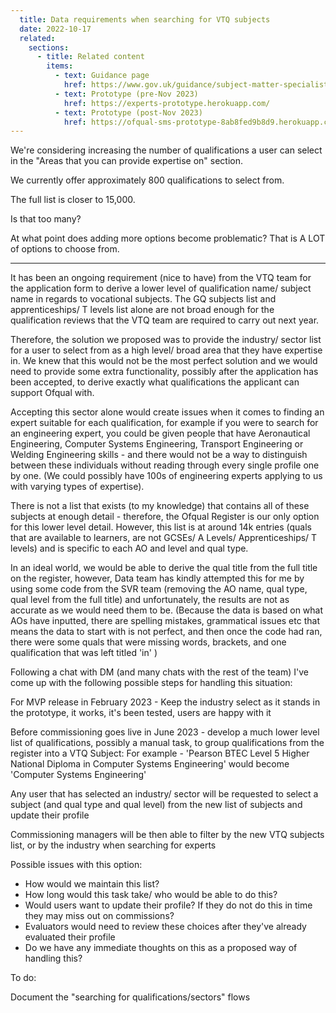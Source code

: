 ```yaml
---
  title: Data requirements when searching for VTQ subjects
  date: 2022-10-17
  related:
    sections:
      - title: Related content
        items:
          - text: Guidance page
            href: https://www.gov.uk/guidance/subject-matter-specialists-for-ofqual
          - text: Prototype (pre-Nov 2023)
            href: https://experts-prototype.herokuapp.com/
          - text: Prototype (post-Nov 2023)
            href: https://ofqual-sms-prototype-8ab8fed9b8d9.herokuapp.com/
---
```


We're considering increasing the number of qualifications a user can select in the "Areas that you can provide expertise on" section. 

We currently offer approximately 800 qualifications to select from.

The full list is closer to 15,000. 

Is that too many? 

At what point does adding more options become problematic? That is A LOT of options to choose from.

------

It has been an ongoing requirement (nice to have) from the VTQ team for the application form to derive a lower level of qualification name/ subject name in regards to vocational subjects. The GQ subjects list and apprenticeships/ T levels list alone are not broad enough for the qualification reviews that the VTQ team are required to carry out next year.
 
Therefore, the solution we proposed was to provide the industry/ sector list for a user to select from as a high level/ broad area that they have expertise in. We knew that this would not be the most perfect solution and we would need to provide some extra functionality, possibly after the application has been accepted, to derive exactly what qualifications the applicant can support Ofqual with.
 
Accepting this sector alone would create issues when it comes to finding an expert suitable for each qualification, for example if you were to search for an engineering expert, you could be given people that have Aeronautical Engineering, Computer Systems Engineering, Transport Engineering or Welding Engineering skills - and there would not be a way to distinguish between these individuals without reading through every single profile one by one. (We could possibly have 100s of engineering experts applying to us with varying types of expertise).
 
There is not a list that exists (to my knowledge) that contains all of these subjects at enough detail - therefore, the Ofqual Register is our only option for this lower level detail. However, this list is at around 14k entries (quals that are available to learners, are not GCSEs/ A Levels/ Apprenticeships/ T levels) and is specific to each AO and level and qual type.
 
In an ideal world, we would be able to derive the qual title from the full title on the register, however, Data team has kindly attempted this for me by using some code from the SVR team (removing the AO name, qual type, qual level from the full title) and unfortunately, the results are not as accurate as we would need them to be. (Because the data is based on what AOs have inputted, there are spelling mistakes, grammatical issues etc that means the data to start with is not perfect, and then once the code had ran, there were some quals that were missing words, brackets, and one qualification that was left titled 'in' ) 
 
Following a chat with DM (and many chats with the rest of the team) I've come up with the following possible steps for handling this situation:
	
For MVP release in February 2023 - Keep the industry select as it stands in the prototype,  it works, it's been tested, users are happy with it
	
Before commissioning goes live in June 2023 - develop a much lower level list of qualifications, possibly a manual task, to group qualifications from the register into a VTQ Subject: For example - 'Pearson BTEC Level 5 Higher National Diploma in Computer Systems Engineering' would become 'Computer Systems Engineering' 
	
Any user that has selected an industry/ sector will be requested to select a subject (and qual type and qual level) from the new list of subjects and update their profile
	
Commissioning managers will be then able to filter by the new VTQ subjects list, or by the industry when searching for experts

Possible issues with this option:
	
- How would we maintain this list? 	
- How long would this task take/ who would be able to do this?	
- Would users want to update their profile? If they do not do this in time they may miss out on commissions?	
- Evaluators would need to review these choices after they've already evaluated their profile	
- Do we have any immediate thoughts on this as a proposed way of handling this?

To do:

Document the "searching for qualifications/sectors" flows 